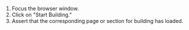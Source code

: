 1. Focus the browser window.
2. Click on "Start Building."
3. Assert that the corresponding page or section for building has loaded.